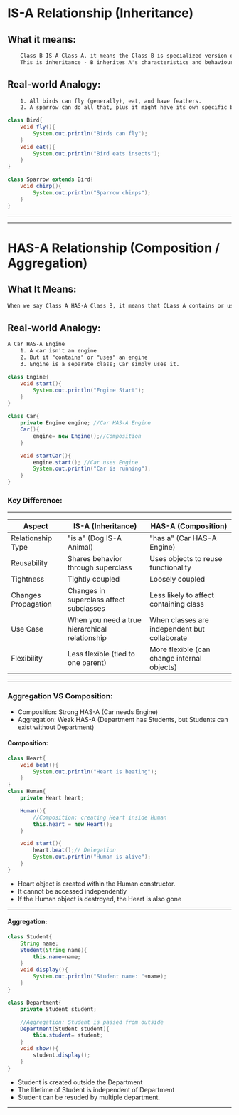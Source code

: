 # IS-A Relationship (Inheritance)
## What it means:
```txt
    Class B IS-A Class A, it means the Class B is specialized version of Class A.
    This is inheritance - B inherites A's characteristics and behaviours 
```
## Real-world Analogy:
```txt
    1. All birds can fly (generally), eat, and have feathers.
    2. A sparrow can do all that, plus it might have its own specific behavior.
```

```java
class Bird{
    void fly(){
        System.out.println("Birds can fly");
    }
    void eat(){
        System.out.println("Bird eats insects");
    }
}

class Sparrow extends Bird{
    void chirp(){
        System.out.println("Sparrow chirps");
    }
}
```
***
***
# HAS-A Relationship (Composition / Aggregation)
## What It Means:
```txt
When we say Class A HAS-A Class B, it means that CLass A contains or uses an instance of Class B. This is "composition" - it's a "part-of" or "uses-a" relationship
```
## Real-world Analogy:
```txt
A Car HAS-A Engine
    1. A car isn't an engine
    2. But it "contains" or "uses" an engine
    3. Engine is a separate class; Car simply uses it.
```

```java
class Engine{
    void start(){
        System.out.println("Engine Start");
    }
}

class Car{
    private Engine engine; //Car HAS-A Engine
    Car(){
        engine= new Engine();//Composition
    }

    void startCar(){
        engine.start(); //Car uses Engine
        System.out.println("Car is running");
    }
}
```
### Key Difference:
***
| Aspect              | IS-A (Inheritance)                     | HAS-A (Composition)                          |
|---------------------|----------------------------------------|----------------------------------------------|
| Relationship Type   | "is a" (Dog IS-A Animal)               | "has a" (Car HAS-A Engine)                   |
| Reusability         | Shares behavior through superclass     | Uses objects to reuse functionality          |
| Tightness           | Tightly coupled                        | Loosely coupled                              |
| Changes Propagation | Changes in superclass affect subclasses| Less likely to affect containing class       |
| Use Case            | When you need a true hierarchical relationship | When classes are independent but collaborate |
| Flexibility         | Less flexible (tied to one parent)     | More flexible (can change internal objects)  |

***
### Aggregation VS Composition:
+ Composition: Strong HAS-A (Car needs Engine)
+ Aggregation: Weak HAS-A (Department has Students, but Students can exist without Department)  

#### Composition:
```java
class Heart{
    void beat(){
        System.out.println("Heart is beating");
    }
}
class Human{
    private Heart heart;

    Human(){
        //Composition: creating Heart inside Human
        this.heart = new Heart();
    }

    void start(){
        heart.beat();// Delegation
        System.out.println("Human is alive");
    }
}
```

+ Heart object is created within the Human constructor.
+ It cannot be accessed independently
+ If the Human object is destroyed, the Heart is also gone
***
#### Aggregation:
```java
class Student{
    String name;
    Student(String name){
        this.name=name;
    }
    void display(){
        System.out.println("Student name: "+name);
    }
}

class Department{
    private Student student;

    //Aggregation: Student is passed from outside
    Department(Student student){
        this.student= student;
    }
    void show(){
        student.display();
    }
}
```
+ Student is created outside the Department
+ The lifetime of Student is independent of Department
+ Student can be resuded by multiple department.
*************
